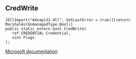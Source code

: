## CredWrite

```
[DllImport("Advapi32.dll", SetLastError = true)][return: MarshalAs(UnmanagedType.Bool)]
public static extern bool CredWrite(
   ref CREDENTIAL Credential,
   uint Flags
);
```

[Microsoft documentation](https://docs.microsoft.com/en-us/windows/win32/api/wincred/nf-wincred-credwritea)
